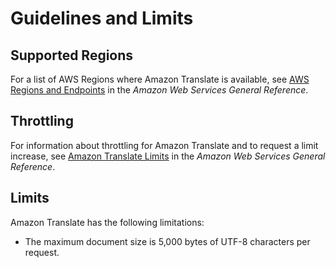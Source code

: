 # Guidelines and Limits<a name="limits-guidelines"></a>

## Supported Regions<a name="translate-regions"></a>

For a list of AWS Regions where Amazon Translate is available, see [AWS Regions and Endpoints](http://docs.aws.amazon.com/general/latest/gr/rande.html#translate_region) in the *Amazon Web Services General Reference*\.

## Throttling<a name="limits-throttling"></a>

For information about throttling for Amazon Translate and to request a limit increase, see [Amazon Translate Limits](http://docs.aws.amazon.com/general/latest/gr/aws_service_limits.html#limits_amazon_translate) in the *Amazon Web Services General Reference*\.

## Limits<a name="limits"></a>

Amazon Translate has the following limitations:
+ The maximum document size is 5,000 bytes of UTF\-8 characters per request\.